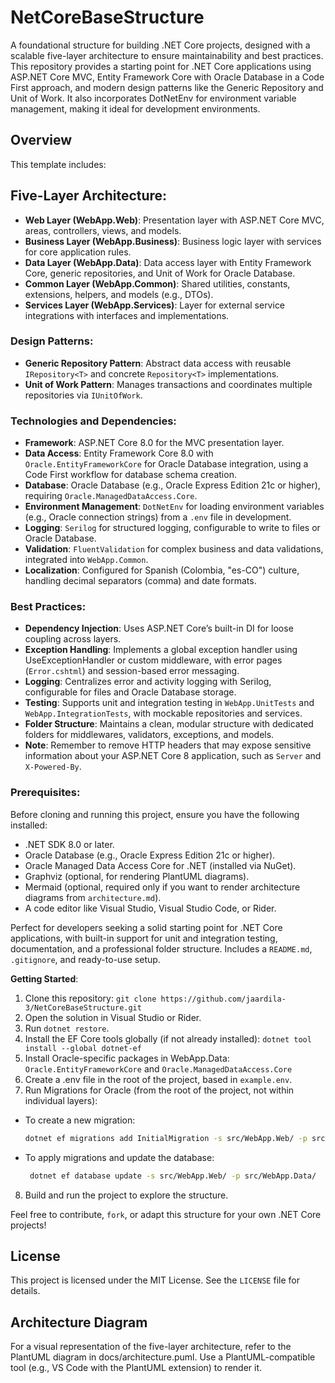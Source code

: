 # NetCoreBaseStructure

A foundational structure for building .NET Core projects, designed with a scalable five-layer architecture to ensure maintainability and best practices. This repository provides a starting point for .NET Core applications using ASP.NET Core MVC, Entity Framework Core with Oracle Database in a Code First approach, and modern design patterns like the Generic Repository and Unit of Work. It also incorporates DotNetEnv for environment variable management, making it ideal for development environments.

## Overview
This template includes:

## Five-Layer Architecture:

- **Web Layer (WebApp.Web)**: Presentation layer with ASP.NET Core MVC, areas, controllers, views, and models.
- **Business Layer (WebApp.Business)**: Business logic layer with services for core application rules.
- **Data Layer (WebApp.Data)**: Data access layer with Entity Framework Core, generic repositories, and Unit of Work for Oracle Database.
- **Common Layer (WebApp.Common)**: Shared utilities, constants, extensions, helpers, and models (e.g., DTOs).
- **Services Layer (WebApp.Services)**: Layer for external service integrations with interfaces and implementations.

### Design Patterns:
- **Generic Repository Pattern**: Abstract data access with reusable `IRepository<T>` and concrete `Repository<T>` implementations.
- **Unit of Work Pattern**: Manages transactions and coordinates multiple repositories via `IUnitOfWork`.

### Technologies and Dependencies:
- **Framework**: ASP.NET Core 8.0 for the MVC presentation layer.
- **Data Access**: Entity Framework Core 8.0 with `Oracle.EntityFrameworkCore` for Oracle Database integration, using a Code First workflow for database schema creation.
- **Database**: Oracle Database (e.g., Oracle Express Edition 21c or higher), requiring `Oracle.ManagedDataAccess.Core`.
- **Environment Management**: `DotNetEnv` for loading environment variables (e.g., Oracle connection strings) from a `.env` file in development.
- **Logging**: `Serilog` for structured logging, configurable to write to files or Oracle Database.
- **Validation**: `FluentValidation` for complex business and data validations, integrated into `WebApp.Common`.
- **Localization**: Configured for Spanish (Colombia, "es-CO") culture, handling decimal separators (comma) and date formats.

### Best Practices:
- **Dependency Injection**: Uses ASP.NET Core’s built-in DI for loose coupling across layers.
- **Exception Handling**: Implements a global exception handler using UseExceptionHandler or custom middleware, with error pages (`Error.cshtml`) and session-based error messaging.
- **Logging**: Centralizes error and activity logging with Serilog, configurable for files and Oracle Database storage.
- **Testing**: Supports unit and integration testing in `WebApp.UnitTests` and `WebApp.IntegrationTests`, with mockable repositories and services.
- **Folder Structure**: Maintains a clean, modular structure with dedicated folders for middlewares, validators, exceptions, and models.
- **Note**: Remember to remove HTTP headers that may expose sensitive information about your ASP.NET Core 8 application, such as `Server` and `X-Powered-By`. 

### Prerequisites:
Before cloning and running this project, ensure you have the following installed:

- .NET SDK 8.0 or later.
- Oracle Database (e.g., Oracle Express Edition 21c or higher).
- Oracle Managed Data Access Core for .NET (installed via NuGet).
- Graphviz (optional, for rendering PlantUML diagrams).
- Mermaid (optional, required only if you want to render architecture diagrams from `architecture.md`).
- A code editor like Visual Studio, Visual Studio Code, or Rider.

Perfect for developers seeking a solid starting point for .NET Core applications, with built-in support for unit and integration testing, documentation, and a professional folder structure. Includes a `README.md`, `.gitignore`, and ready-to-use setup.

**Getting Started**:
1. Clone this repository: `git clone https://github.com/jaardila-3/NetCoreBaseStructure.git`
2. Open the solution in Visual Studio or Rider.
3. Run `dotnet restore`.
4. Install the EF Core tools globally (if not already installed): `dotnet tool install --global dotnet-ef`
5. Install Oracle-specific packages in WebApp.Data: `Oracle.EntityFrameworkCore` and `Oracle.ManagedDataAccess.Core`
6. Create a .env file in the root of the project, based in `example.env`.
7. Run Migrations for Oracle (from the root of the project, not within individual layers):
- To create a new migration:
     ```bash
     dotnet ef migrations add InitialMigration -s src/WebApp.Web/ -p src/WebApp.Data/
     ```
- To apply migrations and update the database:
    ```bash
     dotnet ef database update -s src/WebApp.Web/ -p src/WebApp.Data/
     ```
8. Build and run the project to explore the structure.

Feel free to contribute, `fork`, or adapt this structure for your own .NET Core projects!

## License
This project is licensed under the MIT License. See the `LICENSE` file for details.

## Architecture Diagram
For a visual representation of the five-layer architecture, refer to the PlantUML diagram in docs/architecture.puml. Use a PlantUML-compatible tool (e.g., VS Code with the PlantUML extension) to render it.